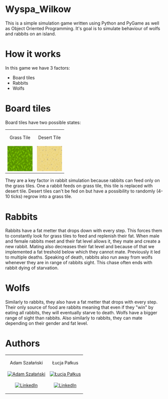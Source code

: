 # Wyspa_Wilkow
This is a simple simulation game written using Python and PyGame as well as Object Oriented Programming.
It's goal is to simulate behaviour of wolfs and rabbits on an island.

# How it works
In this game we have 3 factors:
 - Board tiles
 - Rabbits
 - Wolfs
 
 # Board tiles
 Board tiles have two possible states:
<table  align="center">
<tr>
<td><p align="center">Grass Tile</p></td>
<td><p align="center">Desert Tile</p></td>
</tr>
<tr>
<td align="center">
   <img src="PyGameRunda2/Textures/grass.png" alt="Grass Tile" width="80px" height="80px">
</td>
<td  align="center">
   <img src="PyGameRunda2/Textures/sand.png" alt="Desert Tile"  width="80px" height="80px">
</td>
</tr>
</table>
 
They are a key factor in rabbit simulation because rabbits can feed only on the grass tiles. One a rabbit feeds on grass tile, this tile is replaced with desert tile. Desert tiles can't be fed on but have a possibility to randomly (4-10 ticks) regrow into a grass tile.

# Rabbits
Rabbits have a fat metter that drops down with every step. This forces them to constantly look for grass tiles to feed and replenish their fat. When male and female rabbits meet and their fat level allows it, they mate and create a new rabbit. Mating also decreases their fat level and because of that we implemented a fat treshold below which they cannot mate. Previously it led to multiple deaths. Speaking of death, rabbits also run away from wolfs whenever they are in range of rabbits sight. This chase often ends with rabbit dying of starvation.

# Wolfs
Similarly to rabbits, they also have a fat metter that drops with every step. Their only source of food are rabbits meaning that even if they "win" by eating all rabbits, they will eventually starve to death. Wolfs have a bigger range of sight than rabbits. Also similarly to rabbits, they can mate depending on their gender and fat level.
 
# Authors
<table>
<tr>
<td><p align="center">Adam Szałański</p></td>
<td><p align="center">Łucja Pałkus</p></td>
</tr>
<tr>
<td>
<a href="https://linkedin.com/in/adam-szalanski">
   <img src="https://media.licdn.com/dms/image/D4D03AQEQQN-CcweVoQ/profile-displayphoto-shrink_800_800/0/1675129015106?e=1683763200&v=beta&t=Js1TJsuLwZvTTGnCSXgcr014M445PwfR4sUXZrQ7fWA" alt="Adam Szałański">
  </a>
</td>
<td>
<a href="https://linkedin.com/in/lucja-palkus">
   <img src="https://media.licdn.com/dms/image/C4E03AQHiZl75qDVgAw/profile-displayphoto-shrink_800_800/0/1656453073719?e=1683763200&v=beta&t=CMzF7RO_2cQASvBa0P4qjfXH62EpZHLmnKDC6P8LDS4" alt="Łucja Pałkus">
  </a>
</td>
</tr>
<tr>
<td align="center">

[![LinkedIn][linkedin-shield]][linkedin-url-adam]

</td>
<td align="center">

[![LinkedIn][linkedin-shield]][linkedin-url-lucja]

</td>
</tr>
</table>



[linkedin-shield]: https://img.shields.io/badge/-LinkedIn-black.svg?style=for-the-badge&logo=linkedin&colorB=555
[linkedin-url-adam]: https://linkedin.com/in/adam-szalanski
[linkedin-url-lucja]: https://www.linkedin.com/in/lucja-palkus/
